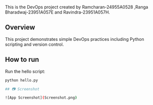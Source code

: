 

This is the DevOps project created by Ramcharan-24955A0528 ,Ranga Bharadwaj-23951A057E and Ravindra-23951A057H.

## Overview

This project demonstrates simple DevOps practices including Python scripting and version control.

## How to run


Run the hello script:

```bash
python hello.py

## 📷 Screenshot

![App Screenshot](Screenshot.png)

